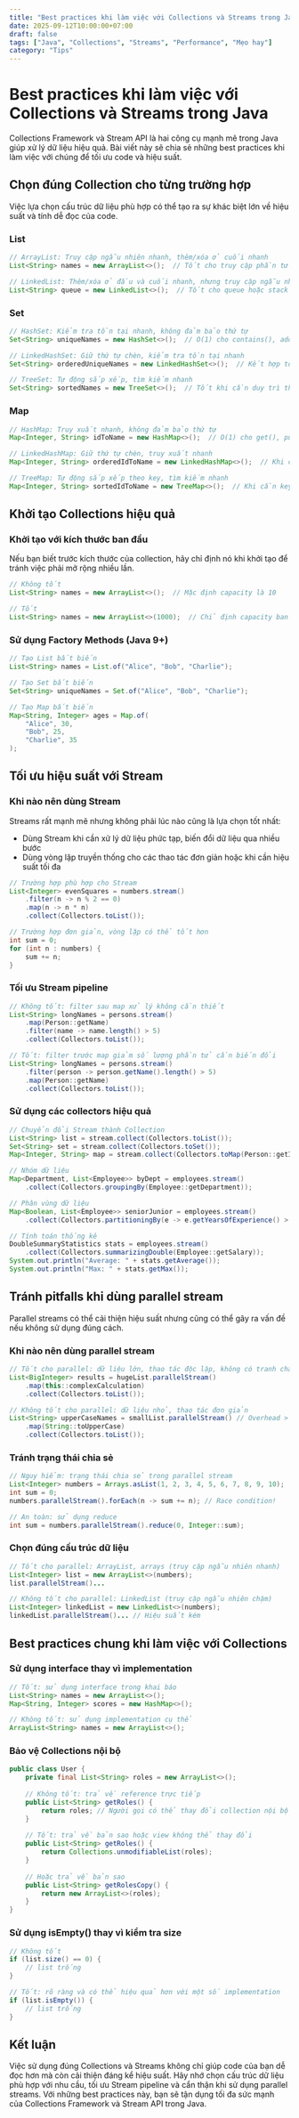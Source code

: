 ```yaml
---
title: "Best practices khi làm việc với Collections và Streams trong Java"
date: 2025-09-12T10:00:00+07:00
draft: false
tags: ["Java", "Collections", "Streams", "Performance", "Mẹo hay"]
category: "Tips"
---
```


# Best practices khi làm việc với Collections và Streams trong Java

Collections Framework và Stream API là hai công cụ mạnh mẽ trong Java giúp xử lý dữ liệu hiệu quả. Bài viết này sẽ chia sẻ những best practices khi làm việc với chúng để tối ưu code và hiệu suất.

## Chọn đúng Collection cho từng trường hợp

Việc lựa chọn cấu trúc dữ liệu phù hợp có thể tạo ra sự khác biệt lớn về hiệu suất và tính dễ đọc của code.

### List

```java
// ArrayList: Truy cập ngẫu nhiên nhanh, thêm/xóa ở cuối nhanh
List<String> names = new ArrayList<>();  // Tốt cho truy cập phần tử theo index

// LinkedList: Thêm/xóa ở đầu và cuối nhanh, nhưng truy cập ngẫu nhiên chậm
List<String> queue = new LinkedList<>();  // Tốt cho queue hoặc stack
```

### Set

```java
// HashSet: Kiểm tra tồn tại nhanh, không đảm bảo thứ tự
Set<String> uniqueNames = new HashSet<>();  // O(1) cho contains(), add(), remove()

// LinkedHashSet: Giữ thứ tự chèn, kiểm tra tồn tại nhanh
Set<String> orderedUniqueNames = new LinkedHashSet<>();  // Kết hợp tốc độ của HashSet và thứ tự chèn

// TreeSet: Tự động sắp xếp, tìm kiếm nhanh
Set<String> sortedNames = new TreeSet<>();  // Tốt khi cần duy trì thứ tự
```

### Map

```java
// HashMap: Truy xuất nhanh, không đảm bảo thứ tự
Map<Integer, String> idToName = new HashMap<>();  // O(1) cho get(), put(), containsKey()

// LinkedHashMap: Giữ thứ tự chèn, truy xuất nhanh
Map<Integer, String> orderedIdToName = new LinkedHashMap<>();  // Khi cần duy trì thứ tự chèn

// TreeMap: Tự động sắp xếp theo key, tìm kiếm nhanh
Map<Integer, String> sortedIdToName = new TreeMap<>();  // Khi cần key được sắp xếp
```

## Khởi tạo Collections hiệu quả

### Khởi tạo với kích thước ban đầu

Nếu bạn biết trước kích thước của collection, hãy chỉ định nó khi khởi tạo để tránh việc phải mở rộng nhiều lần.

```java
// Không tốt
List<String> names = new ArrayList<>();  // Mặc định capacity là 10

// Tốt
List<String> names = new ArrayList<>(1000);  // Chỉ định capacity ban đầu
```

### Sử dụng Factory Methods (Java 9+)

```java
// Tạo List bất biến
List<String> names = List.of("Alice", "Bob", "Charlie");

// Tạo Set bất biến
Set<String> uniqueNames = Set.of("Alice", "Bob", "Charlie");

// Tạo Map bất biến
Map<String, Integer> ages = Map.of(
    "Alice", 30,
    "Bob", 25,
    "Charlie", 35
);
```

## Tối ưu hiệu suất với Stream

### Khi nào nên dùng Stream

Streams rất mạnh mẽ nhưng không phải lúc nào cũng là lựa chọn tốt nhất:

- Dùng Stream khi cần xử lý dữ liệu phức tạp, biến đổi dữ liệu qua nhiều bước
- Dùng vòng lặp truyền thống cho các thao tác đơn giản hoặc khi cần hiệu suất tối đa

```java
// Trường hợp phù hợp cho Stream
List<Integer> evenSquares = numbers.stream()
    .filter(n -> n % 2 == 0)
    .map(n -> n * n)
    .collect(Collectors.toList());

// Trường hợp đơn giản, vòng lặp có thể tốt hơn
int sum = 0;
for (int n : numbers) {
    sum += n;
}
```

### Tối ưu Stream pipeline

```java
// Không tốt: filter sau map xử lý không cần thiết
List<String> longNames = persons.stream()
    .map(Person::getName)
    .filter(name -> name.length() > 5)
    .collect(Collectors.toList());

// Tốt: filter trước map giảm số lượng phần tử cần biến đổi
List<String> longNames = persons.stream()
    .filter(person -> person.getName().length() > 5)
    .map(Person::getName)
    .collect(Collectors.toList());
```

### Sử dụng các collectors hiệu quả

```java
// Chuyển đổi Stream thành Collection
List<String> list = stream.collect(Collectors.toList());
Set<String> set = stream.collect(Collectors.toSet());
Map<Integer, String> map = stream.collect(Collectors.toMap(Person::getId, Person::getName));

// Nhóm dữ liệu
Map<Department, List<Employee>> byDept = employees.stream()
    .collect(Collectors.groupingBy(Employee::getDepartment));

// Phân vùng dữ liệu
Map<Boolean, List<Employee>> seniorJunior = employees.stream()
    .collect(Collectors.partitioningBy(e -> e.getYearsOfExperience() > 5));

// Tính toán thống kê
DoubleSummaryStatistics stats = employees.stream()
    .collect(Collectors.summarizingDouble(Employee::getSalary));
System.out.println("Average: " + stats.getAverage());
System.out.println("Max: " + stats.getMax());
```

## Tránh pitfalls khi dùng parallel stream

Parallel streams có thể cải thiện hiệu suất nhưng cũng có thể gây ra vấn đề nếu không sử dụng đúng cách.

### Khi nào nên dùng parallel stream

```java
// Tốt cho parallel: dữ liệu lớn, thao tác độc lập, không có tranh chấp
List<BigInteger> results = hugeList.parallelStream()
    .map(this::complexCalculation)
    .collect(Collectors.toList());

// Không tốt cho parallel: dữ liệu nhỏ, thao tác đơn giản
List<String> upperCaseNames = smallList.parallelStream() // Overhead > benefit
    .map(String::toUpperCase)
    .collect(Collectors.toList());
```

### Tránh trạng thái chia sẻ

```java
// Nguy hiểm: trạng thái chia sẻ trong parallel stream
List<Integer> numbers = Arrays.asList(1, 2, 3, 4, 5, 6, 7, 8, 9, 10);
int sum = 0;
numbers.parallelStream().forEach(n -> sum += n); // Race condition!

// An toàn: sử dụng reduce
int sum = numbers.parallelStream().reduce(0, Integer::sum);
```

### Chọn đúng cấu trúc dữ liệu

```java
// Tốt cho parallel: ArrayList, arrays (truy cập ngẫu nhiên nhanh)
List<Integer> list = new ArrayList<>(numbers);
list.parallelStream()...

// Không tốt cho parallel: LinkedList (truy cập ngẫu nhiên chậm)
List<Integer> linkedList = new LinkedList<>(numbers);
linkedList.parallelStream()... // Hiệu suất kém
```

## Best practices chung khi làm việc với Collections

### Sử dụng interface thay vì implementation

```java
// Tốt: sử dụng interface trong khai báo
List<String> names = new ArrayList<>();
Map<String, Integer> scores = new HashMap<>();

// Không tốt: sử dụng implementation cụ thể
ArrayList<String> names = new ArrayList<>();
```

### Bảo vệ Collections nội bộ

```java
public class User {
    private final List<String> roles = new ArrayList<>();
    
    // Không tốt: trả về reference trực tiếp
    public List<String> getRoles() {
        return roles; // Người gọi có thể thay đổi collection nội bộ
    }
    
    // Tốt: trả về bản sao hoặc view không thể thay đổi
    public List<String> getRoles() {
        return Collections.unmodifiableList(roles);
    }
    
    // Hoặc trả về bản sao
    public List<String> getRolesCopy() {
        return new ArrayList<>(roles);
    }
}
```

### Sử dụng isEmpty() thay vì kiểm tra size

```java
// Không tốt
if (list.size() == 0) {
    // list trống
}

// Tốt: rõ ràng và có thể hiệu quả hơn với một số implementation
if (list.isEmpty()) {
    // list trống
}
```

## Kết luận

Việc sử dụng đúng Collections và Streams không chỉ giúp code của bạn dễ đọc hơn mà còn cải thiện đáng kể hiệu suất. Hãy nhớ chọn cấu trúc dữ liệu phù hợp với nhu cầu, tối ưu Stream pipeline và cẩn thận khi sử dụng parallel streams. Với những best practices này, bạn sẽ tận dụng tối đa sức mạnh của Collections Framework và Stream API trong Java.